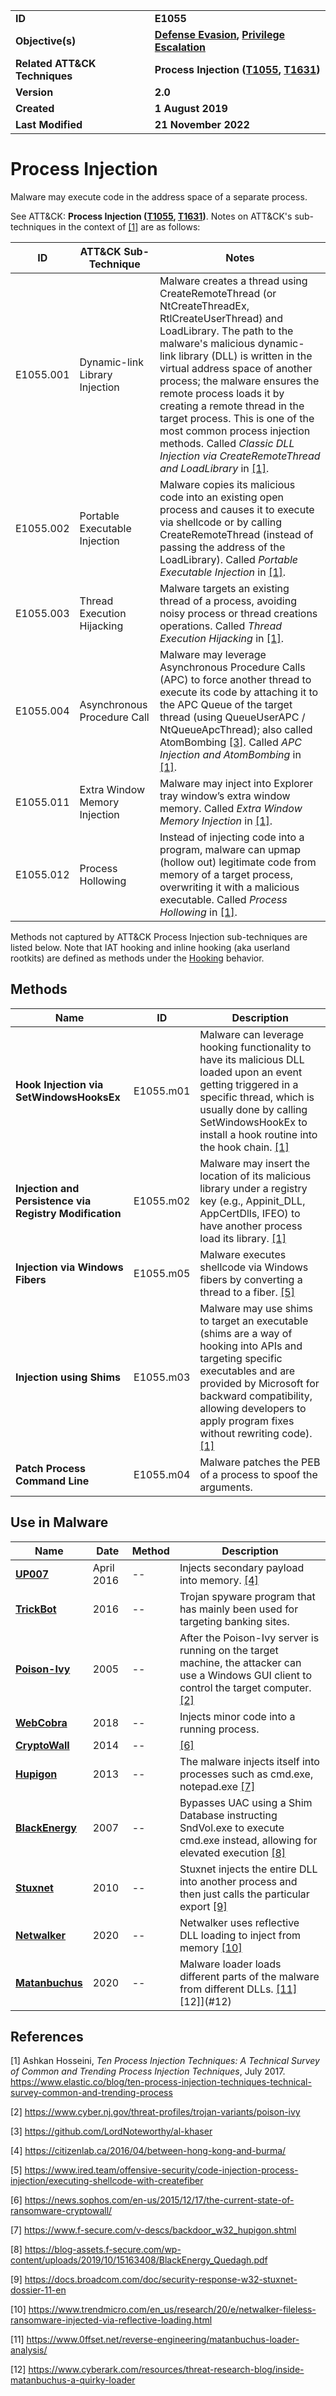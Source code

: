 <table>
<tr>
<td><b>ID</b></td>
<td><b>E1055</b></td>
</tr>
<tr>
<td><b>Objective(s)</b></td>
<td><b><a href="../defense-evasion">Defense Evasion</a>, <a href="../privilege-escalation">Privilege Escalation</a></b></td>
</tr>
<tr>
<td><b>Related ATT&CK Techniques</b></td>
<td><b>Process Injection (<a href="https://attack.mitre.org/techniques/T1055">T1055</a>, <a href="https://attack.mitre.org/techniques/T1631/">T1631</a>)</b></td>
</tr>
<tr>
<td><b>Version</b></td>
<td><b>2.0</b></td>
</tr>
<tr>
<td><b>Created</b></td>
<td><b>1 August 2019</b></td>
</tr>
<tr>
<td><b>Last Modified</b></td>
<td><b>21 November 2022</b></td>
</tr>
</table>


# Process Injection

Malware may execute code in the address space of a separate process. 

See ATT&CK: **Process Injection ([T1055](https://attack.mitre.org/techniques/T1055/), [T1631](https://attack.mitre.org/techniques/T1631/))**. Notes on ATT&CK's sub-techniques in the context of [[1]](#1) are as follows:

|ID|ATT&CK Sub-Technique|Notes|
|---|---|---|
|E1055.001|Dynamic-link Library Injection|Malware creates a thread using CreateRemoteThread (or NtCreateThreadEx, RtlCreateUserThread) and LoadLibrary. The path to the malware's malicious dynamic-link library (DLL) is written in the virtual address space of another process; the malware ensures the remote process loads it by creating a remote thread in the target process. This is one of the most common process injection methods. Called *Classic DLL Injection via CreateRemoteThread and LoadLibrary* in [[1]](#1).|
|E1055.002|Portable Executable Injection|Malware copies its malicious code into an existing open process and causes it to execute via shellcode or by calling CreateRemoteThread (instead of passing the address of the LoadLibrary). Called *Portable Executable Injection* in [[1]](#1).|
|E1055.003|Thread Execution Hijacking|Malware targets an existing thread of a process, avoiding noisy process or thread creations operations. Called *Thread Execution Hijacking* in [[1]](#1).|
|E1055.004|Asynchronous Procedure Call|Malware may leverage Asynchronous Procedure Calls (APC) to force another thread to execute its code by attaching it to the APC Queue of the target thread (using QueueUserAPC / NtQueueApcThread); also called AtomBombing [[3]](#3). Called *APC Injection and AtomBombing* in [[1]](#1).|
|E1055.011|Extra Window Memory Injection|Malware may inject into Explorer tray window’s extra window memory. Called *Extra Window Memory Injection* in [[1]](#1).|
|E1055.012|Process Hollowing|Instead of injecting code into a program, malware can upmap (hollow out) legitimate code from memory of a target process, overwriting it with a malicious executable. Called *Process Hollowing* in [[1]](#1).|

Methods not captured by ATT&CK Process Injection sub-techniques are listed below. Note that IAT hooking and inline hooking (aka userland rootkits) are defined as methods under the [Hooking](../credential-access/hooking.md) behavior.

## Methods

|Name|ID|Description|
|---|---|---|
|**Hook Injection via SetWindowsHooksEx**|E1055.m01|Malware can leverage hooking functionality to have its malicious DLL loaded upon an event getting triggered in a specific thread, which is usually done by calling SetWindowsHookEx to install a hook routine into the hook chain. [[1]](#1)|
|**Injection and Persistence via Registry Modification**|E1055.m02|Malware may insert the location of its malicious library under a registry key (e.g., Appinit_DLL, AppCertDlls, IFEO) to have another process load its library. [[1]](#1)|
|**Injection via Windows Fibers**|E1055.m05|Malware executes shellcode via Windows fibers by converting a thread to a fiber. [[5]](#5)|
|**Injection using Shims**|E1055.m03|Malware may use shims to target an executable (shims are a way of hooking into APIs and targeting specific executables and are provided by Microsoft for backward compatibility, allowing developers to apply program fixes without rewriting code). [[1]](#1)|
|**Patch Process Command Line**|E1055.m04|Malware patches the PEB of a process to spoof the arguments.|

## Use in Malware

|Name|Date|Method|Description|
|---|---|---|---|
|[**UP007**](../xample-malware/up007.md)|April 2016|--|Injects secondary payload into memory. [[4]](#4)|
|[**TrickBot**](../xample-malware/trickbot.md)|2016|--|Trojan spyware program that has mainly been used for targeting banking sites.|
|[**Poison-Ivy**](../xample-malware/poison-ivy.md)|2005|--|After the Poison-Ivy server is running on the target machine, the attacker can use a Windows GUI client to control the target computer. [[2]](#2)|
|[**WebCobra**](../xample-malware/webcobra.md)|2018|--|Injects minor code into a running process.|
|[**CryptoWall**](../xample-malware/cryptowall.md)|2014|--| [[6]](#6)|
|[**Hupigon**](../xample-malware/hupigon.md)|2013|--|The malware injects itself into processes such as cmd.exe, notepad.exe [[7]](#7)|
|[**BlackEnergy**](../xample-malware/blackenergy.md)|2007|--|Bypasses UAC using a Shim Database instructing SndVol.exe to execute cmd.exe instead, allowing for elevated execution  [[8]](#8)|
|[**Stuxnet**](../xample-malware/stuxnet.md)|2010|--|Stuxnet injects the entire DLL into another process and then just calls the particular export  [[9]](#9)|
|[**Netwalker**](../xample-malware/netwalker.md)|2020|--|Netwalker uses reflective DLL loading to inject from memory [[10]](#10)|
|[**Matanbuchus**](../xample-malware/matanbuchus.md)|2020|--|Malware loader loads different parts of the malware from different DLLs. [[11]](#11) [12]](#12)|

## References

<a name="1">[1]</a> Ashkan Hosseini, *Ten Process Injection Techniques: A Technical Survey of Common and Trending Process Injection Techniques*, July 2017. https://www.elastic.co/blog/ten-process-injection-techniques-technical-survey-common-and-trending-process

<a name="2">[2]</a> https://www.cyber.nj.gov/threat-profiles/trojan-variants/poison-ivy

<a name="3">[3]</a> https://github.com/LordNoteworthy/al-khaser

<a name="4">[4]</a> https://citizenlab.ca/2016/04/between-hong-kong-and-burma/

<a name="5">[5]</a> https://www.ired.team/offensive-security/code-injection-process-injection/executing-shellcode-with-createfiber

<a name="6">[6]</a> https://news.sophos.com/en-us/2015/12/17/the-current-state-of-ransomware-cryptowall/

<a name="7">[7]</a> https://www.f-secure.com/v-descs/backdoor_w32_hupigon.shtml

<a name="8">[8]</a> https://blog-assets.f-secure.com/wp-content/uploads/2019/10/15163408/BlackEnergy_Quedagh.pdf

<a name="9">[9]</a> https://docs.broadcom.com/doc/security-response-w32-stuxnet-dossier-11-en

<a name="10">[10]</a> https://www.trendmicro.com/en_us/research/20/e/netwalker-fileless-ransomware-injected-via-reflective-loading.html

<a name="11">[11]</a> https://www.0ffset.net/reverse-engineering/matanbuchus-loader-analysis/

<a name="12">[12]</a> https://www.cyberark.com/resources/threat-research-blog/inside-matanbuchus-a-quirky-loader